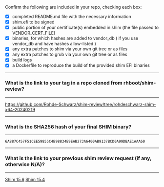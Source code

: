 Confirm the following are included in your repo, checking each box:

 - [x] completed README.md file with the necessary information
 - [x] shim.efi to be signed
 - [x] public portion of your certificate(s) embedded in shim (the file passed to VENDOR_CERT_FILE)
 - [x] binaries, for which hashes are added to vendor_db ( if you use vendor_db and have hashes allow-listed )
 - [x] any extra patches to shim via your own git tree or as files
 - [x] any extra patches to grub via your own git tree or as files
 - [x] build logs
 - [x] a Dockerfile to reproduce the build of the provided shim EFI binaries

*******************************************************************************
### What is the link to your tag in a repo cloned from rhboot/shim-review?
*******************************************************************************
https://github.com/Rohde-Schwarz/shim-review/tree/rohdeschwarz-shim-x64-20240219

*******************************************************************************
### What is the SHA256 hash of your final SHIM binary?
*******************************************************************************
`6A887C457F51CEE59855C4B98834E9EAB273A6400AB9137BCD0A99DBAE1AAA60`

*******************************************************************************
### What is the link to your previous shim review request (if any, otherwise N/A)?
*******************************************************************************
[Shim 15.6](https://github.com/rhboot/shim-review/issues/257)
[Shim 15.4](https://github.com/rhboot/shim-review/issues/191)
